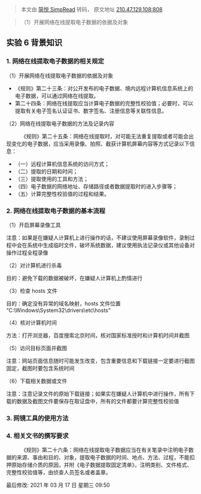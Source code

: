 > 本文由 [简悦 SimpRead](http://ksria.com/simpread/) 转码， 原文地址 [210.47.129.108:808](http://210.47.129.108:808/mod/page/view.php?id=136)

> （1）开展网络在线提取电子数据的依据及对象

实验 6 背景知识
---------

### 1. 网络在线提取电子数据的相关规定

（1）开展网络在线提取电子数据的依据及对象

*   《规则》第二十三条：对公开发布的电子数据、境内远程计算机信息系统上的电子数据，可以通过网络在线提取。
*   第二十四条：网络在线提取应当计算电子数据的完整性校验值；必要时，可以提取有关电子签名认证证书、数字签名、注册信息等关联性信息。

（2）网络在线提取电子数据的方法及记录内容

          《规则》第二十五条：网络在线提取时，对可能无法重复提取或者可能会出现变化的电子数据，应当采用录像、拍照、截获计算机屏幕内容等方式记录以下信息：

*   （一）远程计算机信息系统的访问方式；
*   （二）提取的日期和时间；
*   （三）提取使用的工具和方法；
*   （四）电子数据的网络地址、存储路径或者数据提取时的进入步骤等；
*   （五）计算完整性校验值的过程和结果。

### 2. 网络在线提取电子数据的基本流程

（1）开启屏幕录像工具

注意：如果是在嫌疑人计算机上进行操作的话，不建议使用屏幕录像软件，录制过程中会在系统中生成临时文件，破坏系统数据，建议使用执法记录仪或其他设备对操作过程全程录像

（2）对计算机进行杀毒

目的：避免下载的数据被破坏，在嫌疑人计算机上酌情进行

（3）检查 hosts 文件

目的：确定没有异常的域名映射，hosts 文件位置 “C:\Windows\System32\drivers\etc\hosts”

（4）核对计算机时间

方法：打开浏览器，百度搜索北京时间，核对国家标准授时和计算机时间并截图

（5）访问目标页面并截图

注意：网站页面信息随时可能发生改变，包含重要信息和下载链接一定要进行截图固定，截图时要包含系统时间

（6）下载相关数据或文件

注意：注意记录文件的原始下载链接；如果实在嫌疑人计算机中进行操作，所有下载的数据及截图文件要保存在取证盘中，所有的文件都要计算完整性校验值

### 3. 网镜工具的使用方法

### 4. 相关文书的撰写要求

          《规则》第二十六条：网络在线提取电子数据应当在有关笔录中注明电子数据的来源、事由和目的、对象，提取电子数据的时间、地点、方法、过程，不能扣押原始存储介质的原因，并附《电子数据提取固定清单》，注明类别、文件格式、完整性校验值等，由侦查人员签名或者盖章。

最后修改: 2021 年 03 月 17 日 星期三 09:50